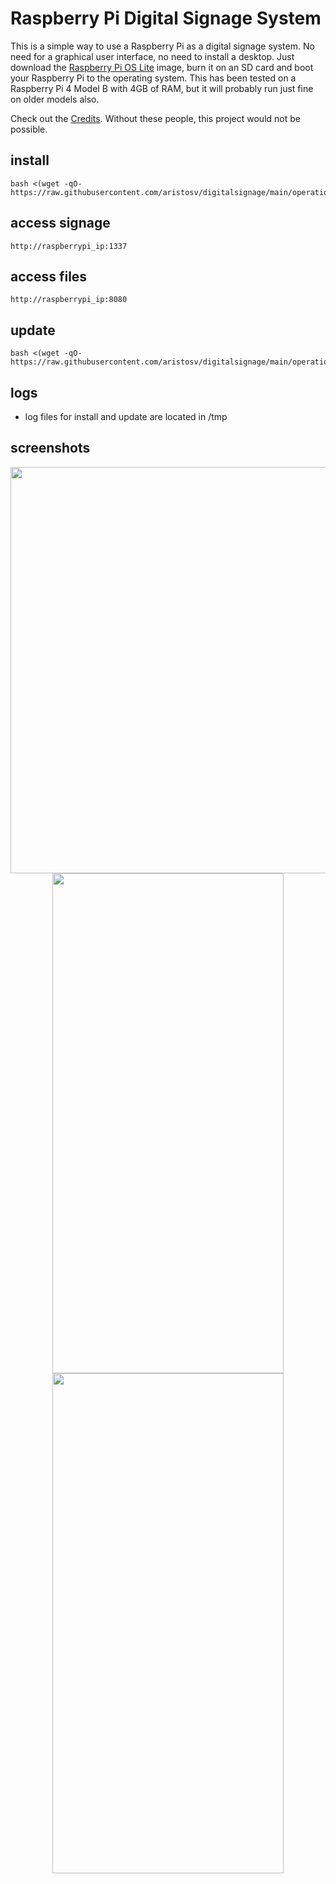 # Raspberry Pi Digital Signage System

This is a simple way to use a Raspberry Pi as a digital signage system. No need for a graphical user interface, no need to install a desktop. Just download the [Raspberry Pi OS Lite](https://www.raspberrypi.com/software/operating-systems/) image, burn it on an SD card and boot your Raspberry Pi to the operating system. This has been tested on a Raspberry Pi 4 Model B with 4GB of RAM, but it will probably run just fine on older models also.

Check out the [Credits](https://github.com/aristosv/digitalsignage/blob/main/CREDITS.md). Without these people, this project would not be possible.

## install
```
bash <(wget -qO- https://raw.githubusercontent.com/aristosv/digitalsignage/main/operations/install)
```
## access signage
```
http://raspberrypi_ip:1337
```
## access files
```
http://raspberrypi_ip:8080
```
## update
```
bash <(wget -qO- https://raw.githubusercontent.com/aristosv/digitalsignage/main/operations/update)
```
## logs
- log files for install and update are located in /tmp

## screenshots
<p align="center">
  <img width="800" height="650" src="https://raw.githubusercontent.com/aristosv/digitalsignage/main/media/logo/logo.png">
  <img width="370" height="800" src="https://raw.githubusercontent.com/aristosv/digitalsignage/main/screenshots/mobile_olivetin_1.png"> <img width="370" height="800" src="https://raw.githubusercontent.com/aristosv/digitalsignage/main/screenshots/mobile_filebrowser_1.png">
</p>
